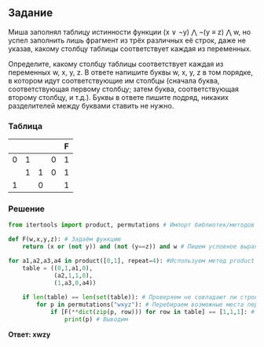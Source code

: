 ## Задание

Миша заполнял таблицу истинности функции (x ∨ ¬y) ⋀ ¬(y ≡ z) ⋀ w, но успел заполнить лишь фрагмент из трёх различных её строк, даже не указав,
какому столбцу таблицы соответствует каждая из переменных.

Определите, какому столбцу таблицы соответствует каждая из переменных w, x, y, z. В ответе напишите буквы w, x, y, z в том порядке, в котором идут
соответствующие им столбцы (сначала буква, соответствующая первому столбцу; затем буква, соответствующая второму столбцу, и т.д.). Буквы в ответе
пишите подряд, никаких разделителей между буквами ставить не нужно.

### Таблица

|     |     |     |     |  F  |
|:---:|:---:|:---:|:---:|:---:|
|  0  |  1  |     |  0  |  1  |
|     |  1  |  1  |  0  |  1  |
|  1  |     |  0  |     |  1  |

### Решение

```python
from itertools import product, permutations # Импорт библиотек/методов

def F(w,x,y,z): # Задаём функцию
    return (x or (not y)) and (not (y==z)) and w # Пишем условное выражение, которое дано в самом начале

for a1,a2,a3,a4 in product([0,1], repeat=4): #Используем метод product для пустых клеток таблицы
    table = ((0,1,a1,0), 
             (a2,1,1,0),
             (1,a3,0,a4))
    
    if len(table) == len(set(table)): # Проверяем не совпадают ли строки таблицы
        for p in permutations("wxyz"): # Перебираем возможные места переменных x,y,z,w
            if [F(**dict(zip(p, row))) for row in table] == [1,1,1]: # Сравниваем, подходит ли массив строк таблицы после обработки с необходимыми значениями функции
                print(p) # Выводим
```

**Ответ: xwzy**